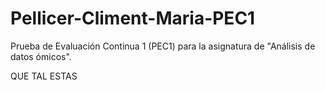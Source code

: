 # Pellicer-Climent-Maria-PEC1
Prueba de Evaluación Continua 1 (PEC1) para la asignatura de "Análisis de datos ómicos".

QUE TAL ESTAS